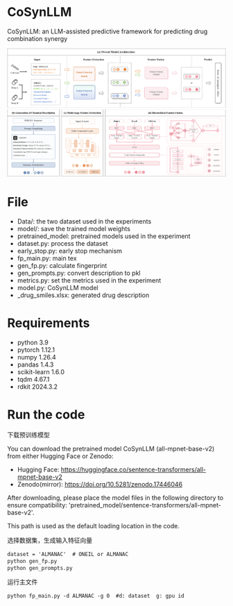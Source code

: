 # CoSynLLM
CoSynLLM: an LLM-assisted predictive framework for predicting drug combination synergy

![Overview of the CoSynLLM](https://raw.githubusercontent.com/hairball-su/CoSynLLM/main/overview.png)



# File
- Data/: the two dataset used in the experiments
- model/: save the trained model weights
- pretrained_model: pretrained models used in the experiment
- dataset.py: process the dataset
- early_stop.py: early stop mechanism
- fp_main.py: main tex
- gen_fp.py: calculate fingerprint
- gen_prompts.py: convert description to pkl
- metrics.py: set the metrics used in the experiment
- model.py: CoSynLLM model
- _drug_smiles.xlsx: generated drug description
  
# Requirements
- python 3.9
- pytorch 1.12.1
- numpy 1.26.4
- pandas 1.4.3
- scikit-learn 1.6.0
- tqdm 4.67.1
- rdkit 2024.3.2
  
# Run the code
下载预训练模型

You can download the pretrained model CoSynLLM (all-mpnet-base-v2) from either Hugging Face or Zenodo:
- Hugging Face: https://huggingface.co/sentence-transformers/all-mpnet-base-v2
- Zenodo(mirror): https://doi.org/10.5281/zenodo.17446046
  
After downloading, please place the model files in the following directory to ensure compatibility: 'pretrained_model/sentence-transformers/all-mpnet-base-v2'.

This path is used as the default loading location in the code.


选择数据集，生成输入特征向量
```
dataset = 'ALMANAC'  # ONEIL or ALMANAC
python gen_fp.py
python gen_prompts.py
```

运行主文件
 ```
python fp_main.py -d ALMANAC -g 0  #d: dataset  g: gpu id
